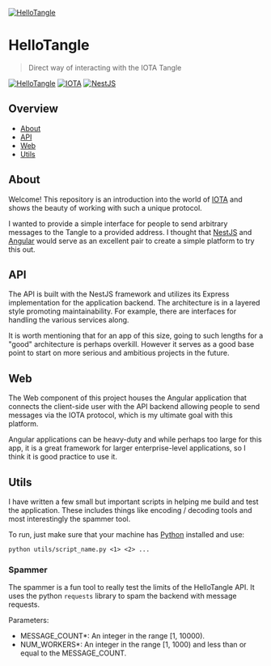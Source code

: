 [![HelloTangle](https://storage.googleapis.com/hellotangle-assets/images/hellotangle-banner.png)](https://hellotangle.io)

# HelloTangle

> Direct way of interacting with the IOTA Tangle

[![HelloTangle](https://github.com/maxwellmattryan/hellotangle/actions/workflows/hellotangle-api.yaml/badge.svg)](https://github.com/maxwellmattryan/hellotangle/actions/workflows/hellotangle-api.yaml)
[![IOTA](https://img.shields.io/badge/IOTA-1.0.0--beta.30-b8caf2)](https://github.com/iotaledger/iota.js/tree/next)
[![NestJS](https://img.shields.io/badge/NestJS-7.5.6-red)](https://github.com/nestjs/nest)


## Overview

- [About](#About)
- [API](#API)
- [Web](#Web)
- [Utils](#Utils)

## About

Welcome! This repository is an introduction into the world of [IOTA](https://iota.org) and shows the beauty of working with such a unique protocol. 

I wanted to provide a simple interface for people to send arbitrary messages to the Tangle to a provided address. I thought that [NestJS](https://nestjs.com) and [Angular](https://angular.io) would serve as an excellent pair to create a simple platform to try this out.

## API

The API is built with the NestJS framework and utilizes its Express implementation for the application backend. The architecture is in a layered style promoting maintainability. For example, there are interfaces for handling the various services along.

It is worth mentioning that for an app of this size, going to such lengths for a "good" architecture is perhaps overkill. However it serves as a good base point to start on more serious and ambitious projects in the future.

## Web

The Web component of this project houses the Angular application that connects the client-side user with the API backend allowing people to send messages via the IOTA protocol, which is my ultimate goal with this platform.

Angular applications can be heavy-duty and while perhaps too large for this app, it is a great framework for larger enterprise-level applications, so I think it is good practice to use it.

## Utils

I have written a few small but important scripts in helping me build and test the application. These includes things like encoding / decoding tools and most interestingly the spammer tool.

To run, just make sure that your machine has [Python](https://www.python.org/) installed and use:

```
python utils/script_name.py <1> <2> ...
```

### Spammer

The spammer is a fun tool to really test the limits of the HelloTangle API. It uses the python `requests` library to spam the backend with message requests.

Parameters:
  - MESSAGE_COUNT*: An integer in the range [1, 10000).
  - NUM_WORKERS*: An integer in the range [1, 1000) and less than or equal to the MESSAGE_COUNT.
